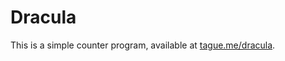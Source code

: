 # Dracula

This is a simple counter program, available at
[tague.me/dracula](http://tague.me/dracula).
